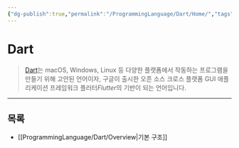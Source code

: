 ```yaml
---
{"dg-publish":true,"permalink":"/ProgrammingLanguage/Dart/Home/","tags":["Dart","Flutter","프로그래밍언어"],"created":"2024-02-06T20:35:19.173+09:00","updated":"2024-05-29T15:33:00.663+09:00"}
---
```



# Dart

> [Dart](https://dart.dev)는 macOS, Windows, Linux 등 다양한 플랫폼에서 작동하는 프로그램을 만들기 위해 고안된 언어이자, 구글이 출시한 오픈 소스 크로스 플랫폼 GUI 애플리케이션 프레임워크 플러터*Flutter*의 기반이 되는 언어입니다.

---

## 목록

+ [[ProgrammingLanguage/Dart/Overview\|기본 구조]]